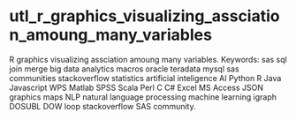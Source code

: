 # utl_r_graphics_visualizing_assciation_amoung_many_variables
R graphics visualizing assciation amoung many variables.  Keywords: sas sql join merge big data analytics macros oracle teradata mysql sas communities stackoverflow statistics artificial inteligence AI Python R Java Javascript WPS Matlab SPSS Scala Perl C C# Excel MS Access JSON graphics maps NLP natural language processing machine learning igraph DOSUBL DOW loop stackoverflow SAS community.
